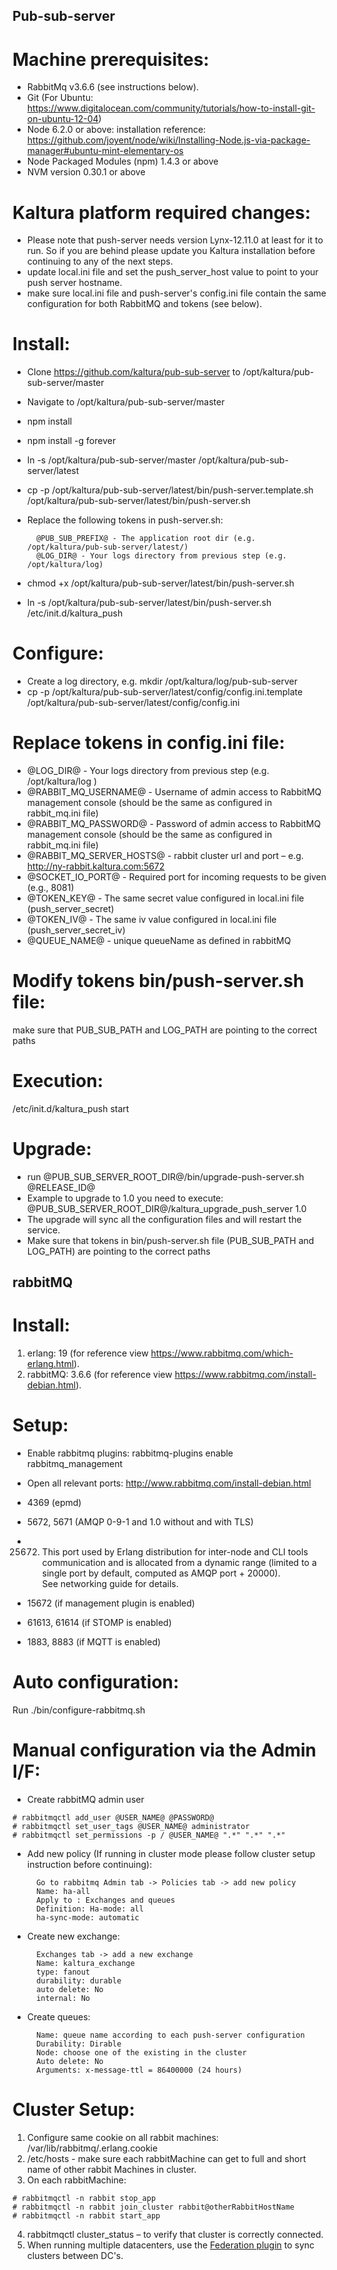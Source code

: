 ## Pub-sub-server ##

Machine prerequisites:
=======================
- RabbitMq v3.6.6 (see instructions below).
- Git (For Ubuntu: https://www.digitalocean.com/community/tutorials/how-to-install-git-on-ubuntu-12-04)
- Node 6.2.0 or above: installation reference: https://github.com/joyent/node/wiki/Installing-Node.js-via-package-manager#ubuntu-mint-elementary-os
- Node Packaged Modules (npm) 1.4.3 or above
- NVM version 0.30.1 or above

Kaltura platform required changes:
=======================
- Please note that push-server needs version Lynx-12.11.0 at least for it to run. So if you are behind please update you Kaltura installation before continuing to any of the next steps.
- update local.ini file and set the push_server_host value to point to your push server hostname.
- make sure local.ini file and push-server's config.ini file contain the same configuration for both RabbitMQ and tokens (see below).


Install:
=======================
- Clone https://github.com/kaltura/pub-sub-server to /opt/kaltura/pub-sub-server/master
- Navigate to /opt/kaltura/pub-sub-server/master
- npm install
- npm install -g forever
- ln -s /opt/kaltura/pub-sub-server/master /opt/kaltura/pub-sub-server/latest
- cp -p /opt/kaltura/pub-sub-server/latest/bin/push-server.template.sh /opt/kaltura/pub-sub-server/latest/bin/push-server.sh
- Replace the following tokens in push-server.sh:

		@PUB_SUB_PREFIX@ - The application root dir (e.g. /opt/kaltura/pub-sub-server/latest/)
		@LOG_DIR@ - Your logs directory from previous step (e.g. /opt/kaltura/log)
- chmod +x /opt/kaltura/pub-sub-server/latest/bin/push-server.sh
- ln -s /opt/kaltura/pub-sub-server/latest/bin/push-server.sh /etc/init.d/kaltura_push

Configure:
=======================
- Create a log directory, e.g. mkdir /opt/kaltura/log/pub-sub-server
- cp -p /opt/kaltura/pub-sub-server/latest/config/config.ini.template /opt/kaltura/pub-sub-server/latest/config/config.ini

Replace tokens in config.ini file:
=======================
- @LOG_DIR@ - Your logs directory from previous step (e.g. /opt/kaltura/log )
- @RABBIT_MQ_USERNAME@ - Username of admin access to RabbitMQ management console (should be the same as configured in rabbit_mq.ini file)
- @RABBIT_MQ_PASSWORD@ - Password of admin access to RabbitMQ management console (should be the same as configured in rabbit_mq.ini file)
- @RABBIT_MQ_SERVER_HOSTS@ - rabbit cluster url and port – e.g. http://ny-rabbit.kaltura.com:5672 
- @SOCKET_IO_PORT@ - Required port for incoming requests to be given (e.g., 8081)
- @TOKEN_KEY@ - The same secret value configured in local.ini file (push_server_secret)
- @TOKEN_IV@ - The same iv value configured in local.ini file (push_server_secret_iv)
- @QUEUE_NAME@ - unique queueName as defined in rabbitMQ

Modify tokens bin/push-server.sh file:
=======================
make sure that PUB_SUB_PATH and LOG_PATH are pointing to the correct paths

Execution:
=======================
/etc/init.d/kaltura_push start

Upgrade:
=======================
- run @PUB_SUB_SERVER_ROOT_DIR@/bin/upgrade-push-server.sh @RELEASE_ID@
- Example to upgrade to 1.0 you need to execute: @PUB_SUB_SERVER_ROOT_DIR@/kaltura_upgrade_push_server 1.0
- The upgrade will sync all the configuration files and will restart the service.
- Make sure that tokens in bin/push-server.sh file (PUB_SUB_PATH and LOG_PATH) are pointing to the correct paths


## rabbitMQ ##

Install:
=======================
1. erlang: 19 (for reference view https://www.rabbitmq.com/which-erlang.html).
2. rabbitMQ: 3.6.6 (for reference view https://www.rabbitmq.com/install-debian.html).

Setup:
=======================
- Enable rabbitmq plugins: rabbitmq-plugins enable rabbitmq_management 
- Open all relevant ports: http://www.rabbitmq.com/install-debian.html
		
- 4369 (epmd)
- 5672, 5671 (AMQP 0-9-1 and 1.0 without and with TLS)
- 25672. This port used by Erlang distribution for inter-node and CLI tools communication and is allocated from a dynamic range (limited to a single port by default, computed as AMQP port + 20000). See networking guide for details.
- 15672 (if management plugin is enabled)
- 61613, 61614 (if STOMP is enabled)
- 1883, 8883 (if MQTT is enabled)

Auto configuration:
===================
Run ./bin/configure-rabbitmq.sh

Manual configuration via the Admin I/F:
======================================= 
- Create rabbitMQ admin user

```
# rabbitmqctl add_user @USER_NAME@ @PASSWORD@
# rabbitmqctl set_user_tags @USER_NAME@ administrator
# rabbitmqctl set_permissions -p / @USER_NAME@ ".*" ".*" ".*"
```
	
- Add new policy (If running in cluster mode please follow cluster setup instruction before continuing):

		Go to rabbitmq Admin tab -> Policies tab -> add new policy
		Name: ha-all
		Apply to : Exchanges and queues
		Definition: Ha-mode: all
		ha-sync-mode: automatic
		
- Create new exchange:

		Exchanges tab -> add a new exchange
		Name: kaltura_exchange
		type: fanout
		durability: durable
		auto delete: No
		internal: No
		
- Create queues:

		Name: queue name according to each push-server configuration
		Durability: Dirable
		Node: choose one of the existing in the cluster
		Auto delete: No
		Arguments: x-message-ttl = 86400000 (24 hours)
		
Cluster Setup:
=======================
1. Configure same cookie on all rabbit machines: /var/lib/rabbitmq/.erlang.cookie
2. /etc/hosts - make sure each rabbitMachine can get to full and short name of other rabbit Machines in cluster.
3. On each rabbitMachine: 

```
# rabbitmqctl -n rabbit stop_app
# rabbitmqctl -n rabbit join_cluster rabbit@otherRabbitHostName
# rabbitmqctl -n rabbit start_app
```		

4. rabbitmqctl cluster_status – to verify that cluster is correctly connected.
5. When running multiple datacenters, use the [Federation plugin](https://www.rabbitmq.com/federation.html) to sync clusters between DC's.
